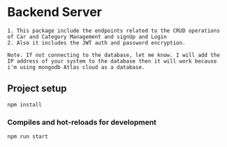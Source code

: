 # Backend Server
```
1. This package include the endpoints related to the CRUD operations of Car and Category Management and signUp and Login
2. Also it includes the JWT auth and password encryption.

Note. If not connecting to the database, let me know. I will add the IP address of your system to the database then it will work because i'm using mongodb Atlas cloud as a database.
```

## Project setup
```
npm install
```

### Compiles and hot-reloads for development
```
npm run start
```



